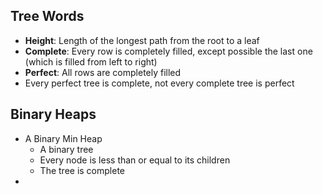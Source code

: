 ## Tree Words
- **Height**: Length of the longest path from the root to a leaf
- **Complete**: Every row is completely filled, except possible the last one (which is filled from left to right)
- **Perfect**: All rows are completely filled
- Every perfect tree is complete, not every complete tree is perfect

## Binary Heaps
- A Binary Min Heap
	- A binary tree
	- Every node is less than or equal to its children
	- The tree is complete
- 